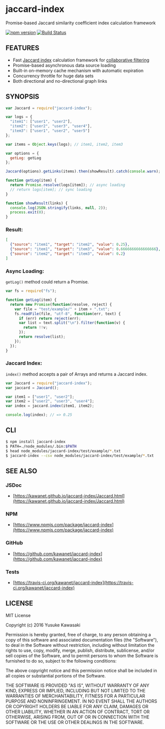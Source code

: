 # jaccard-index

Promise-based Jaccard similarity coefficient index calculation framework

[![npm version](https://badge.fury.io/js/jaccard-index.svg)](http://badge.fury.io/js/jaccard-index) [![Build Status](https://travis-ci.org/kawanet/jaccard-index.svg?branch=master)](https://travis-ci.org/kawanet/jaccard-index)

## FEATURES

- Fast [Jaccard index](https://en.wikipedia.org/wiki/Jaccard_index) calculation framework for [collaborative filtering](https://en.wikipedia.org/wiki/Collaborative_filtering)
- Promise-based asynchronous data source loading
- Built-in on-memory cache mechanism with automatic expiration
- Concurrency throttle for huge data sets
- Both directional and no-directional graph links

## SYNOPSIS

```js
var Jaccard = require("jaccard-index");

var logs = {
  "item1": ["user1", "user2"],
  "item2": ["user2", "user3", "user4"],
  "item3": ["user1", "user2", "user5"]
};

var items = Object.keys(logs); // item1, item2, item3

var options = {
  getLog: getLog
};

Jaccard(options).getLinks(items).then(showResult).catch(console.warn);

function getLog(item) {
  return Promise.resolve(logs[item]); // async loading
  // return logs[item]; // sync loading
}

function showResult(links) {
  console.log(JSON.stringify(links, null, 2));
  process.exit(0);
}
```

### Result:

```json
[
  {"source": "item1", "target": "item2", "value": 0.25},
  {"source": "item1", "target": "item3", "value": 0.6666666666666666},
  {"source": "item2", "target": "item3", "value": 0.2}
]
```

### Async Loading:

`getLog()` method could return a Promise.

```js
var fs = require("fs");

function getLog(item) {
  return new Promise(function(resolve, reject) {
    var file = "test/example/" + item + ".txt";
    fs.readFile(file, "utf-8", function(err, text) {
      if (err) return reject(err);
      var list = text.split("\n").filter(function(v) {
        return !!v;
      });
      return resolve(list);
    });
  });
}
```

### Jaccard Index:

`index()` method accepts a pair of Arrays and returns a Jaccard index.

```js
var Jaccard = require("jaccard-index");
var jaccard = Jaccard();

var item1 = ["user1", "user2"];
var item2 = ["user2", "user3", "user4"];
var index = jaccard.index(item1, item2);

console.log(index); // => 0.25
```

## CLI

```sh
$ npm install jaccard-index
$ PATH=./node_modules/.bin:$PATH
$ head node_modules/jaccard-index/test/example/*.txt
$ jaccard-index --csv node_modules/jaccard-index/test/example/*.txt
```

## SEE ALSO

### JSDoc

- [https://kawanet.github.io/jaccard-index/Jaccard.html](https://kawanet.github.io/jaccard-index/Jaccard.html)

### NPM

- [https://www.npmjs.com/package/jaccard-index](https://www.npmjs.com/package/jaccard-index)

### GitHub

- [https://github.com/kawanet/jaccard-index](https://github.com/kawanet/jaccard-index)

### Tests

- [https://travis-ci.org/kawanet/jaccard-index](https://travis-ci.org/kawanet/jaccard-index)

## LICENSE

MIT License

Copyright (c) 2016 Yusuke Kawasaki

Permission is hereby granted, free of charge, to any person obtaining a copy
of this software and associated documentation files (the "Software"), to deal
in the Software without restriction, including without limitation the rights
to use, copy, modify, merge, publish, distribute, sublicense, and/or sell
copies of the Software, and to permit persons to whom the Software is
furnished to do so, subject to the following conditions:

The above copyright notice and this permission notice shall be included in all
copies or substantial portions of the Software.

THE SOFTWARE IS PROVIDED "AS IS", WITHOUT WARRANTY OF ANY KIND, EXPRESS OR
IMPLIED, INCLUDING BUT NOT LIMITED TO THE WARRANTIES OF MERCHANTABILITY,
FITNESS FOR A PARTICULAR PURPOSE AND NONINFRINGEMENT. IN NO EVENT SHALL THE
AUTHORS OR COPYRIGHT HOLDERS BE LIABLE FOR ANY CLAIM, DAMAGES OR OTHER
LIABILITY, WHETHER IN AN ACTION OF CONTRACT, TORT OR OTHERWISE, ARISING FROM,
OUT OF OR IN CONNECTION WITH THE SOFTWARE OR THE USE OR OTHER DEALINGS IN THE
SOFTWARE.
